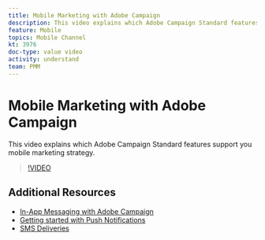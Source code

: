 ```yaml
---
title: Mobile Marketing with Adobe Campaign
description: This video explains which Adobe Campaign Standard features support you mobile marketing strategy. 
feature: Mobile
topics: Mobile Channel
kt: 3976
doc-type: value video
activity: understand
team: PMM
---
```


# Mobile Marketing with Adobe Campaign

This video explains which Adobe Campaign Standard features support you mobile marketing strategy.

>[!VIDEO](https://video.tv.adobe.com/v/29468?quality=12)

## Additional Resources

* [In-App Messaging with Adobe Campaign](/help/acs/communication-channels/mobile/in-app/in-app-message-overview.md)
* [Getting started with Push Notifications](/help/acs/communication-channels/mobile/push-notifications/getting-started-push-notification-android/getting-started-with-push-notifications-android.md)
* [SMS Deliveries](/help/acs/communication-channels/mobile/sms/sms-delivery.md)
